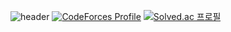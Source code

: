 ![header](https://capsule-render.vercel.app/api?type=rounded&color=auto&height=300&section=header&text=hello,%20world&fontSize=90)
[![CodeForces Profile](https://cf.leed.at?id=hoxym01a)](https://codeforces.com/profile/hoxym01a)
[![Solved.ac
프로필](http://mazassumnida.wtf/api/v2/generate_badge?boj=hoxymola)](https://solved.ac/hoxymola)
